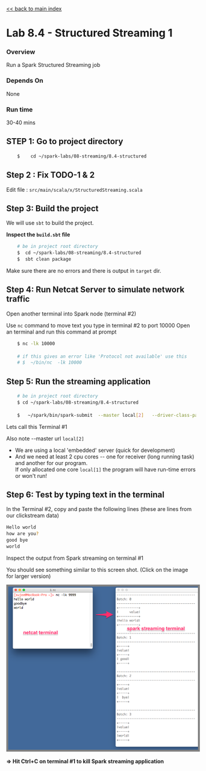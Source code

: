 <link rel='stylesheet' href='../../assets/css/main.css'/>

[<< back to main index](../../README.md)

Lab 8.4 - Structured Streaming 1
==================================

### Overview
Run a Spark Structured Streaming  job

### Depends On
None

### Run time
30-40 mins


## STEP 1: Go to project directory
```bash
    $    cd ~/spark-labs/08-streaming/8.4-structured
```


## Step 2 : Fix TODO-1 & 2
Edit file : `src/main/scala/x/StructuredStreaming.scala`


## Step 3: Build the project
We will use `sbt` to build the project.  

**Inspect the `build.sbt` file**

```bash
    # be in project root directory
    $  cd ~/spark-labs/08-streaming/8.4-structured
    $  sbt clean package
```


Make sure there are no errors and there is output in `target` dir.

## Step 4: Run Netcat Server to simulate network traffic

Open another terminal into Spark node (terminal #2)

Use `nc` command to move text you type in terminal #2 to port 10000
Open an terminal and run this command at prompt

```bash
    $ nc -lk 10000

    # if this gives an error like 'Protocol not available' use this
    # $  ~/bin/nc  -lk 10000
```

## Step 5: Run the streaming application

```bash
    # be in project root directory
    $ cd ~/spark-labs/08-streaming/8.4-structured

    $   ~/spark/bin/spark-submit  --master local[2]   --driver-class-path logging/  --class x.StructuredStreaming  target/scala-2.11/structured-streaming_2.11-1.0.jar
```

Lets call this Terminal #1

Also note --master url `local[2]`
* We are using a local 'embedded' server  (quick for development)
* And we need at least 2 cpu cores -- one for receiver (long running task) and another for our program.  
If only allocated one core `local[1]`  the program will have run-time errors or won't run!


## Step 6:  Test by typing text in the terminal

In the Terminal #2, copy and paste the following lines (these are lines from our clickstream data)

```bash
Hello world
how are you?
good bye
world
```

Inspect the output from Spark streaming on terminal #1

You should see something similar to this screen shot.
(Click on the image for larger version)   

<a href="../../assets/images/8.4a-structured-streaming.png"><img src="../../assets/images/8.4a-structured-streaming.png" style="border: 5px solid grey; max-width:100%;"/></a>

**=>  Hit Ctrl+C  on terminal #1 to kill Spark streaming application**
